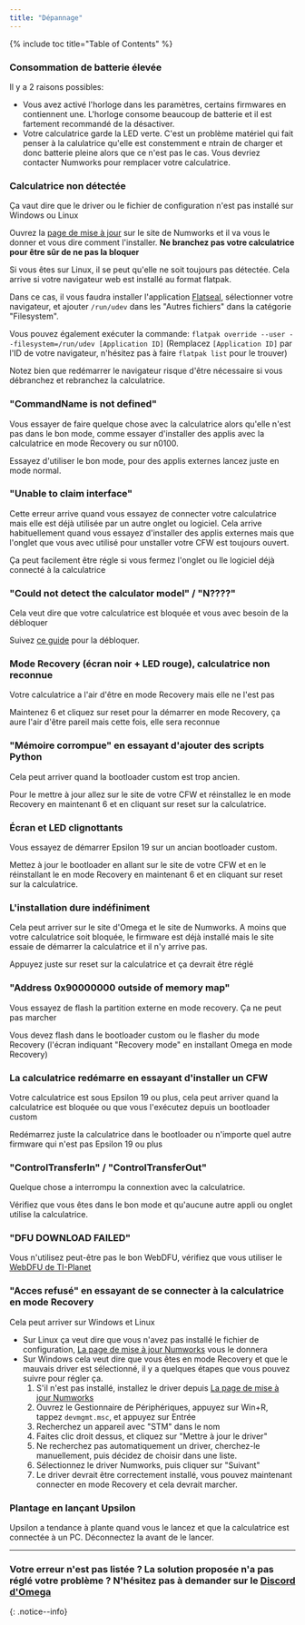 ```yaml
---
title: "Dépannage"
---
```


{% include toc title="Table of Contents" %}

### Consommation de batterie élevée

Il y a 2 raisons possibles:
- Vous avez activé l'horloge dans les paramètres, certains firmwares en contiennent une. L'horloge consome beaucoup de batterie et il est fartement recommandé de la désactiver.
- Votre calculatrice garde la LED verte. C'est un problème matériel qui fait penser à la calulatrice qu'elle est constemment e ntrain de charger et donc batterie pleine alors que ce n'est pas le cas. Vous devriez contacter Numworks pour remplacer votre calculatrice.

### Calculatrice non détectée

Ça vaut dire que le driver ou le fichier de configuration n'est pas installé sur Windows ou Linux

Ouvrez la [page de mise à jour](https://numworks.com/update/) sur le site de Numworks et il va vous le donner et vous dire comment l'installer. **Ne branchez pas votre calculatrice pour être sûr de ne pas la bloquer**


Si vous êtes sur Linux, il se peut qu'elle ne soit toujours pas détectée. Cela arrive si votre navigateur web est installé au format flatpak.

Dans ce cas, il vous faudra installer l'application [Flatseal](https://flathub.org/apps/com.github.tchx84.Flatseal), sélectionner votre navigateur, et ajouter `/run/udev` dans les "Autres fichiers" dans la catégorie "Filesystem".

Vous pouvez également exécuter la commande: `flatpak override --user --filesystem=/run/udev [Application ID]` (Remplacez `[Application ID]` par l'ID de votre navigateur, n'hésitez pas à faire `flatpak list` pour le trouver)

Notez bien que redémarrer le navigateur risque d'être nécessaire si vous débranchez et rebranchez la calculatrice.

### "CommandName is not defined"

Vous essayer de faire quelque chose avec la calculatrice alors qu'elle n'est pas dans le bon mode, comme essayer d'installer des applis avec la calculatrice en mode Recovery ou sur n0100.

Essayez d'utiliser le bon mode, pour des applis externes lancez juste en mode normal.

### "Unable to claim interface"

Cette erreur arrive quand vous essayez de connecter votre calculatrice mais elle est déjà utilisée par un autre onglet ou logiciel. Cela arrive habituellement quand vous essayez d'installer des applis externes mais que l'onglet que vous avec utilisé pour unstaller votre CFW est toujours ouvert.

Ça peut facilement être régle si vous fermez l'onglet ou lle logiciel déjà connecté à la calculatrice

### "Could not detect the calculator model" / "N????"

Cela veut dire que votre calculatrice est bloquée et vous avec besoin de la débloquer

Suivez [ce guide](get-started) pour la débloquer.

### Mode Recovery (écran noir + LED rouge), calculatrice non reconnue

Votre calculatrice a l'air d'être en mode Recovery mais elle ne l'est pas

Maintenez 6 et cliquez sur reset pour la démarrer en mode Recovery, ça aure l'air d'être pareil mais cette fois, elle sera reconnue

### "Mémoire corrompue" en essayant d'ajouter des scripts Python

Cela peut arriver quand la bootloader custom est trop ancien.

Pour le mettre à jour allez sur le site de votre CFW et réinstallez le en mode Recovery en maintenant 6 et en cliquant sur reset sur la calculatrice.

### Écran et LED clignottants

Vous essayez de démarrer Epsilon 19 sur un ancian bootloader custom.

Mettez à jour le bootloader en allant sur le site de votre CFW et en le réinstallant le en mode Recovery en maintenant 6 et en cliquant sur reset sur la calculatrice.

### L'installation dure indéfiniment

Cela peut arriver sur le site d'Omega et le site de Numworks. A moins que votre calculatrice soit bloquée, le firmware est déjà installé mais le site essaie de démarrer la calculatrice et il n'y arrive pas.

Appuyez juste sur reset sur la calculatrice et ça devrait être réglé

### "Address 0x90000000 outside of memory map"

Vous essayez de flash la partition externe en mode recovery. Ça ne peut pas marcher

Vous devez flash dans le bootloader custom ou le flasher du mode Recovery (l'écran indiquant "Recovery mode" en installant Omega en mode Recovery)

### La calculatrice redémarre en essayant d'installer un CFW

Votre calculatrice est sous Epsilon 19 ou plus, cela peut arriver quand la calculatrice est bloquée ou que vous l'exécutez depuis un bootloader custom

Redémarrez juste la calculatrice dans le bootloader ou n'importe quel autre firmware qui n'est pas Epsilon 19 ou plus

### "ControlTransferIn" / "ControlTransferOut"

Quelque chose a interrompu la connextion avec la calculatrice.

Vérifiez que vous êtes dans le bon mode et qu'aucune autre appli ou onglet utilise la calculatrice.

### "DFU DOWNLOAD FAILED"

Vous n'utilisez peut-être pas le bon WebDFU, vérifiez que vous utiliser le [WebDFU de TI-Planet](https://ti-planet.github.io/webdfu_numworks/n0110/)

### "Acces refusé" en essayant de se connecter à la calculatrice en mode Recovery

Cela peut arriver sur Windows et Linux
- Sur Linux ça veut dire que vous n'avez pas installé le fichier de configuration, [La page de mise à jour Numworks](https://numworks.com/update/) vous le donnera
- Sur Windows cela veut dire que vous êtes en mode Recovery et que le mauvais driver est sélectionné, il y a quelques étapes que vous pouvez suivre pour régler ça.
  1. S'il n'est pas installé, installez le driver depuis [La page de mise à jour Numworks](https://numworks.com/update/)
  2. Ouvrez le Gestionnaire de Périphériques, appuyez sur Win+R, tappez `devmgmt.msc`, et appuyez sur Entrée
  3. Recherchez un appareil avec "STM" dans le nom
  4. Faites clic droit dessus, et cliquez sur "Mettre à jour le driver"
  5. Ne recherchez pas automatiquement un driver, cherchez-le manuellement, puis décidez de choisir dans une liste.
  6. Sélectionnez le driver Numworks, puis cliquer sur "Suivant"
  7. Le driver devrait être correctement installé, vous pouvez maintenant connecter en mode Recovery et cela devrait marcher.

### Plantage en lançant Upsilon

Upsilon a tendance à plante quand vous le lancez et que la calculatrice est connectée à un PC. Déconnectez la avant de le lancer.

___

### Votre erreur n'est pas listée ? La solution proposée n'a pas réglé votre problème ? N'hésitez pas à demander sur le [Discord d'Omega](https://discord.gg/X2TWhh9)
{: .notice--info}
